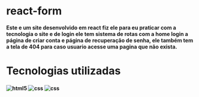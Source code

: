 # react-form

<b>Este e um site desenvolvido em react fiz ele para eu praticar com a tecnologia o site e de login ele tem sistema de rotas com a home login a página de criar conta e página de recuperação de senha, ele também tem a tela de 404 para caso usuario acesse uma pagina que não exista.<b>
<br>

<h1>Tecnologias utilizadas</h1>

<img align="center" alt="html5" src="https://img.shields.io/badge/HTML5-E34F26?style=for-the-badge&logo=html5&logoColor=white"> <img align="center" alt="css" src="https://img.shields.io/badge/CSS3-1572B6?style=for-the-badge&logo=css3&logoColor=white"/> <img align="center" alt="css" src="https://img.shields.io/badge/React-20232A?style=for-the-badge&logo=react&logoColor=61DAFB"/>
 <br>
 
 

